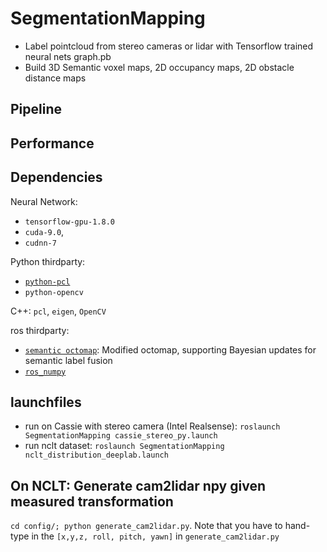 # SegmentationMapping
* Label pointcloud from stereo cameras or lidar with Tensorflow trained neural nets graph.pb
* Build 3D Semantic voxel maps, 2D occupancy maps, 2D obstacle distance maps

## Pipeline

## Performance


## Dependencies
Neural Network: 
* `tensorflow-gpu-1.8.0` 
* `cuda-9.0`,
* `cudnn-7`

Python thirdparty: 
* [`python-pcl`](https://github.com/strawlab/python-pcl) 
* `python-opencv`

C++: `pcl`, `eigen`, `OpenCV`

ros thirdparty: 
* [`semantic octomap`](https://github.com/UMich-BipedLab/octomap.git): Modified octomap, supporting Bayesian updates for semantic label fusion
* [`ros_numpy`](https://github.com/eric-wieser/ros_numpy)

## launchfiles
* run on Cassie with stereo camera (Intel Realsense): `roslaunch SegmentationMapping cassie_stereo_py.launch`
* run nclt dataset: `roslaunch SegmentationMapping nclt_distribution_deeplab.launch`

<!---
# parameters in the launch file
*  `bagfile`: The path of the bag file
* `neural_net_graph_path`: The path of the neural network graph.pb file
* `is_output_distribution`: whether we need the distribution of all classes, or just the final label (the class with the max probability)
* `neural_net_input_width`: the width of the neural network input
* `neural_net_input_height`: the height of the neural network input
* `lidar`: the topic of lidar Pointcloud2
* `velodyne_synced_path`: for nclt, the pointcloud comes from synced files, instead of subcriptions from topics
* `camera_num`: the number of cameras
* `image_0`: the image topic of 0-th camera. Use `image_[0-9]` to indexing camera topics. There can be mulitple cameras
* `cam_intrinsic_0`: the `npy` file containing the intrinsic transformation of 0-th camera. Use `image_[0-9]` to indexing camera topics. Distortion is not taken into account
* `cam2lidar_file_0`: the `npy` file containing camera to lidar transformation of 0-th camera. Use `image_[0-9]` to indexing camera topics
* `cam_distortion_0`: the txt file contaning dense map from undistorted images to distorted images for this (0-th in the example) camera
--->

## On NCLT: Generate cam2lidar npy given measured transformation
`cd config/; python generate_cam2lidar.py`. Note that you have to hand-type in the `[x,y,z, roll, pitch, yawn]` in `generate_cam2lidar.py`


